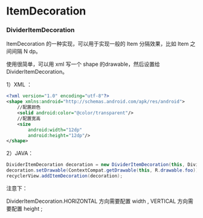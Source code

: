 # ItemDecoration











### DividerItemDecoration



ItemDecoration 的一种实现，可以用于实现一般的 Item 分隔效果，比如 Item 之间间隔 N dp。



使用很简单，可以用 xml 写一个 shape 的drawable，然后设置给 DividerItemDecoration。



1）XML ：

```xml
<?xml version="1.0" encoding="utf-8"?>
<shape xmlns:android="http://schemas.android.com/apk/res/android">
    //配置颜色
    <solid android:color="@color/transparent"/>
    //配置宽高
    <size
        android:width="12dp"
        android:height="12dp"/>
</shape>
```

2）JAVA：

```java
DividerItemDecoration decoration = new DividerItemDecoration(this, DividerItemDecoration.HORIZONTAL);
decoration.setDrawable(ContextCompat.getDrawable(this, R.drawable.foo));
recyclerView.addItemDecoration(decoration);
```

注意下：

DividerItemDecoration.HORIZONTAL 方向需要配置 width , VERTICAL 方向需要配置 height ;